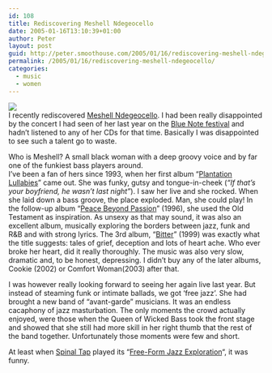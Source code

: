 ```yaml
---
id: 108
title: Rediscovering Meshell Ndegeocello
date: 2005-01-16T13:10:39+01:00
author: Peter
layout: post
guid: http://peter.smoothouse.com/2005/01/16/rediscovering-meshell-ndegeocello/
permalink: /2005/01/16/rediscovering-meshell-ndegeocello/
categories:
  - music
  - women
---
```

![](http://www.pixagogo.com/S5LaMqXOKRm-25qx-38Vb0fQVXofVXUROR--Zmf4TBz0pHRnGKvPa!ECE4Xn-ieEmdf4Vo9zSaGqNpv0xVfIv-66JN7o2sGcNFQtxMAO3TxEE_/meshell2.jpg)  
I recently rediscovered [Meshell Ndegeocello](http://www.meshell.com/). I had been really disappointed by the concert I had seen of her last year on the [Blue Note festival](http://www.bluenotefestival.com/) and hadn&#8217;t listened to any of her CDs for that time. Basically I was disappointed to see such a talent go to waste.

Who is Meshell? A small black woman with a deep groovy voice and by far one of the funkiest bass players around.  
I&#8217;ve been a fan of hers since 1993, when her first album &#8220;[Plantation Lullabies](http://www.amazon.com/exec/obidos/tg/detail/-/B000002ML4)&#8221; came out. She was funky, gutsy and tongue-in-cheek (_&#8220;If that&#8217;s your boyfriend, he wasn&#8217;t last night&#8221;_). I saw her live and she rocked. When she laid down a bass groove, the place exploded. Man, she could play! In the follow-up album &#8220;[Peace Beyond Passion](http://www.amazon.com/exec/obidos/tg/detail/-/B000002N2B/)&#8221; (1996), she used the Old Testament as inspiration. As unsexy as that may sound, it was also an excellent album, musically exploring the borders between jazz, funk and R&B and with strong lyrics. The 3rd album, &#8220;[Bitter](http://www.amazon.com/exec/obidos/tg/detail/-/B00000JZC7/)&#8221; (1999) was exactly what the title suggests: tales of grief, deception and lots of heart ache. Who ever broke her heart, did it really thoroughly. The music was also very slow, dramatic and, to be honest, depressing. I didn&#8217;t buy any of the later albums, Cookie (2002) or Comfort Woman(2003) after that.

I was however really looking forward to seeing her again live last year. But instead of steaming funk or intimate ballads, we got &#8216;free jazz&#8217;. She had brought a new band of &#8220;avant-garde&#8221; musicians. It was an endless cacaphony of jazz masturbation. The only moments the crowd actually enjoyed, were those when the Queen of Wicked Bass took the front stage and showed that she still had more skill in her right thumb that the rest of the band together. Unfortunately those moments were few and short.

At least when [Spinal Tap](http://www.imdb.com/title/tt0088258/) played its &#8220;[Free-Form Jazz Exploration](http://spinaltapfan.com/atozed/TAP00267.HTM)&#8220;, it was funny.